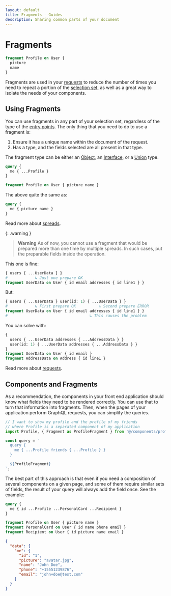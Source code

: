 ```yaml
---
layout: default
title: Fragments - Guides
description: Sharing common parts of your document
---
```


# Fragments

```graphql
fragment Profile on User {
  picture
  name
}
```

Fragments are used in your [requests](/guides/request) to reduce the number of times you need to repeat
a portion of the [selection set](/guides/request#selection-set), as well as a great
way to isolate the needs of your components.

## Using Fragments

You can use fragments in any part of your selection set, regardless of the type of the
[entry points](/guides/request#entry-points). The only thing that you need to do to use a fragment
is:

1. Ensure it has a unique name within the document of the request.
2. Has a type, and the fields selected are all present in that type.

The fragment type can be either an [Object](/guides/objects), an [Interface](/guides/interfaces),
or a [Union](/guides/unions) type.

```graphql
query {
  me { ...Profile }
}

fragment Profile on User { picture name }
```

The above quite the same as:

```graphql
query {
  me { picture name }
}
```

Read more about [spreads](/guides/spreads).

{: .warning }
> **Warning**
> As of now, you cannot use a fragment that would be prepared more than one time by multiple
> spreads. In such cases, put the preparable fields inside the operation.

This one is fine:

```graphql
{ users { ...UserData } }
#            ↳ Just one prepare OK
fragment UserData on User { id email addresses { id line1 } }
```

But:

```graphql
{ users { ...UserData } user(id: 1) { ...UserData } }
#            ↳ First prepare OK          ↳ Second prepare ERROR
fragment UserData on User { id email addresses { id line1 } }
#                                    ↳ This causes the problem
```

You can solve with:

```graphql
{
  users { ...UserData addresses { ...AddressData } }
  user(id: 1) { ...UserData addresses { ...AddressData } }
}
fragment UserData on User { id email }
fragment AddressData on Address { id line1 }
```

Read more about [requests](/guides/request#preparing).

## Components and Fragments

As a recommendation, the components in your front end application should know
what fields they need to be rendered correctly. You can use that to turn that information
into fragments. Then, when the pages of your application perform GraphQL requests, you can
simplify the queries.

```js
// I want to show my profile and the profile of my friends
// where Profile is a separated component of my application
import Profile, { Fragment as ProfileFragment } from '@/components/profile';

const query = `
  query {
    me { ...Profile friends { ...Profile } }
  }

  ${ProfileFragment}
`;
```

The best part of this approach is that even if you need a composition of several
components on a given page, and some of them require similar sets of fields, the
result of your query will always add the field once. See the example:

```graphql
query {
  me { id ...Profile ...PersonalCard ...Recipient }
}

fragment Profile on User { picture name }
fragment PersonalCard on User { id name phone email }
fragment Recipient on User { id picture name email }
```

```json
{
  "data": {
    "me": {
      "id": "1",
      "picture": "avatar.jpg",
      "name": "John Doe",
      "phone": "+15551239876",
      "email": "john+doe@test.com"
    }
  }
}
```
